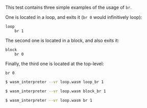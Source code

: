 This test contains three simple examples of the usage of `br`.

One is located in a loop, and exits it (`br 0` would infinitively loop):
```wasm
loop
	br 1
```
The second one is located in a block, and also exits it:
```wasm
block
	br 0
```
Finally, the third one is located at the top-level:
```wasm
br 0
```

```sh
$ wasm_interpreter --vr loop.wasm loop_br 1

$ wasm_interpreter --vr loop.wasm block_br 1

$ wasm_interpreter --vr loop.wasm br 1

```
